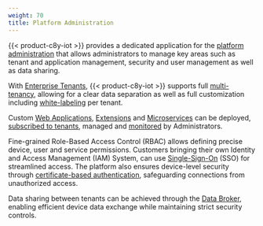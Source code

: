 ```yaml
---
weight: 70
title: Platform Administration
---
```


{{< product-c8y-iot >}} provides a dedicated application for the [platform administration](/standard-tenant/standard-tenant-introduction/) that allows administrators to manage key areas such as tenant and application management, security and user management as well as data sharing.

With [Enterprise Tenants](/enterprise-tenant/enterprise-tenant-introduction/), {{< product-c8y-iot >}} supports full [multi-tenancy](/concepts/tenant-hierarchy/), allowing for a clear data separation as well as full customization including [white-labeling](/enterprise-tenant/customization/#branding) per tenant.

Custom [Web Applications](/standard-tenant/ecosystem/#managing-applications), [Extensions](/standard-tenant/ecosystem/#extensions) and [Microservices](/standard-tenant/ecosystem/#managing-microservices) can be deployed, [subscribed to tenants](/enterprise-tenant/managing-tenants/#subscribing-applications), managed and [monitored](/standard-tenant/ecosystem/#monitoring-microservices) by Administrators.

Fine-grained Role-Based Access Control (RBAC) allows defining precise device, user and service permissions. Customers bringing their own Identity and Access Management (IAM) System, can use [Single-Sign-On](/authentication/sso/) (SSO) for streamlined access. The platform also ensures device-level security through [certificate-based authentication](/device-integration/device-certificates/), safeguarding connections from unauthorized access.

Data sharing between tenants can be achieved through the [Data Broker](/data-broker/data-broker-application/), enabling efficient device data exchange while maintaining strict security controls.
